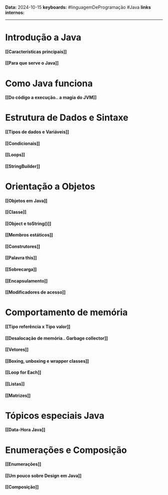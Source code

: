 
**Data:** 2024-10-15
**keyboards:** #linguagemDeProgramação #Java 
**links internos:** 
___

# Introdução a Java

#### [[Características principais]]

#### [[Para que serve o Java]]

# Como Java funciona 

#### [[Do código a execução.. a magia do JVM]]

# Estrutura de Dados e Sintaxe

#### [[Tipos de dados e Variáveis]]

#### [[Condicionais]]

#### [[Loops]] 

#### [[StringBuilder]] 

# Orientação a Objetos

#### [[Objetos em Java]]
#### [[Classe]] 

#### [[Object e toString()]]

#### [[Membros estáticos]]

#### [[Construtores]] 

#### [[Palavra this]]

#### [[Sobrecarga]]

#### [[Encapsulamento]]

#### [[Modificadores de acesso]] 

# Comportamento de memória

#### [[Tipo referência  x  Tipo valor]] 

#### [[Desalocação de memória.. Garbage collector]]

#### [[Vetores]]

#### [[Boxing, unboxing e wrapper classes]]

#### [[Loop for Each]]

#### [[Listas]] 

#### [[Matrizes]]

# Tópicos especiais Java

#### [[Data-Hora Java]]

# Enumerações e Composição

#### [[Enumerações]]

#### [[Um pouco sobre Design em Java]]

#### [[Composição]]

































